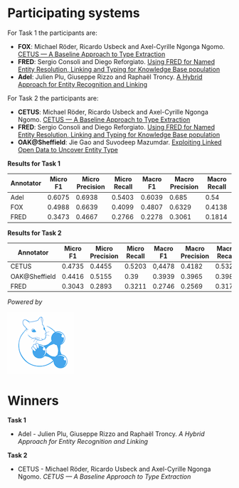 
Participating systems
=========

For Task 1 the participants are:

- **FOX**: Michael Röder, Ricardo Usbeck and Axel-Cyrille Ngonga Ngomo.  [CETUS — A Baseline Approach to Type Extraction](./OKE2015_submission_1.pdf)
- **FRED**: Sergio Consoli and Diego Reforgiato.  [Using FRED for Named Entity Resolution, Linking and Typing for Knowledge Base population](./OKE2015_submission_3.pdf)
- **Adel**: Julien Plu, Giuseppe Rizzo and Raphaël Troncy. [A Hybrid Approach for Entity Recognition and Linking](./OKE2015_submission_2.pdf)


For Task 2 the participants are:

- **CETUS**: Michael Röder, Ricardo Usbeck and Axel-Cyrille Ngonga Ngomo.  [CETUS — A Baseline Approach to Type Extraction](./OKE2015_submission_1.pdf)
- **FRED**: Sergio Consoli and Diego Reforgiato.  [Using FRED for Named Entity Resolution, Linking and Typing for Knowledge Base population](./OKE2015_submission_3.pdf)
- **OAK@Sheffield**: Jie Gao and Suvodeep Mazumdar. [Exploiting Linked Open Data to Uncover Entity Type](./OKE2015_submission_4.pdf)


**Results for Task 1**

| Annotator | Micro F1 | Micro Precision | Micro Recall | Macro F1 | Macro Precision | Macro Recall |
|-----------|----------|-----------------|--------------|----------|-----------------|--------------|
| Adel      | 0.6075   |     0.6938      |    0.5403    |  0.6039  |      0.685      |     0.54     |
| FOX       | 0.4988   |     0.6639      |    0.4099    |  0.4807  |      0.6329     |     0.4138   |
| FRED      | 0.3473   |     0.4667      |    0.2766    |  0.2278  |      0.3061     |     0.1814   |

**Results for Task 2**

| Annotator | Micro F1 | Micro Precision | Micro Recall | Macro F1 | Macro Precision | Macro Recall |
|-----------|----------|-----------------|--------------|----------|-----------------|--------------|
| CETUS     | 0.4735   |     0.4455      |    0.5203    |  0,4478  |      0.4182     |     0.5328   |
| OAK@Sheffield | 0.4416   |     0.5155      |    0.39      |  0.3939  |      0.3965     |     0.3981   |
| FRED      | 0.3043   |     0.2893      |    0.3211    |  0.2746  |      0.2569     |     0.3173   |

*Powered by*

![GERBIL](../img/gerbil.png)


Winners
=========

**Task 1**
 - Adel - Julien Plu, Giuseppe Rizzo and Raphaël Troncy. *A Hybrid Approach for Entity Recognition and Linking*

**Task 2**
 - CETUS - Michael Röder, Ricardo Usbeck and Axel-Cyrille Ngonga Ngomo. *CETUS — A Baseline Approach to Type Extraction*